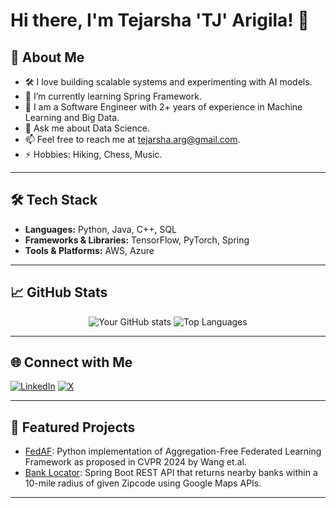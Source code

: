 # Hi there, I'm Tejarsha 'TJ' Arigila! 👋

## 🚀 About Me
- 🛠️ I love building scalable systems and experimenting with AI models.
- 🌱 I’m currently learning Spring Framework.
- 💼 I am a Software Engineer with 2+ years of experience in Machine Learning and Big Data.
- 💬 Ask me about Data Science.
- 📫 Feel free to reach me at tejarsha.arg@gmail.com.
- ⚡ Hobbies: Hiking, Chess, Music.

---

## 🛠️ Tech Stack
- **Languages:** Python, Java, C++, SQL
- **Frameworks & Libraries:** TensorFlow, PyTorch, Spring
- **Tools & Platforms:** AWS, Azure

---

## 📈 GitHub Stats
<div align="center">

![Your GitHub stats](https://github-readme-stats.vercel.app/api?username=tejarshaarigila&show_icons=true&theme=radical)
![Top Languages](https://github-readme-stats.vercel.app/api/top-langs/?username=tejarshaarigila&layout=compact&theme=radical)

</div>

---

## 🌐 Connect with Me
[![LinkedIn](https://img.shields.io/badge/-LinkedIn-blue?style=flat-square&logo=LinkedIn&logoColor=white)](https://www.linkedin.com/in/tejarsha)
[![X](https://img.shields.io/badge/-X-black?style=flat-square&logo=X&logoColor=white)](https://X.com/TejarshaA)

---

## 🌟 Featured Projects
- [FedAF](https://github.com/tejarshaarigila/fedaf): Python implementation of Aggregation-Free Federated Learning Framework as proposed in CVPR 2024 by Wang et.al.
- [Bank Locator](https://github.com/tejarshaarigila/bank-locator): Spring Boot REST API that returns nearby banks within a 10-mile radius of given Zipcode using Google Maps APIs.

---
